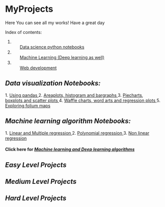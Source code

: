 # MyProjects

Here You can see all my works! Have a great day

Index of contents:
1. <ol><a href="#Notes"> Data science python notebooks </a> </ol>
2. <ol><a href="#ML"> Machine Learning (Deep learning as well) </a> </ol>
3. <ol><a href="#Web"> Web development </a> </ol>

<section id="Notes">
  <h2><em> Data visualization Notebooks: </em></h2>
  1. <a href="https://github.com/shashilsravan/Machine-learning/blob/master/1.%20Using%20NBA_API%20%26%20Pandas%20intro.ipynb"> Using pandas </a>
  2. <a href="https://github.com/shashilsravan/Machine-learning/blob/master/10.%20Areaplots%2C%20Histograms%20and%20bargraphs%20visualization.ipynb"> Areaplots, histogram and bargraphs </a>
  3. <a href="https://github.com/shashilsravan/Machine-learning/blob/master/11.%20Pie%20charts%2C%20Box%20plots%20and%20Scatter%20plots%2C%20Bubble%20plots%20visualization.ipynb"> Piecharts, boxplots and scatter plots </a>
  4. <a href="https://github.com/shashilsravan/Machine-learning/blob/master/12.%20Visualizing%20Waffle%20charts%2C%20Word%20charts%2C%20regression%20plots.ipynb"> Waffle charts, word arts and regression plots </a>
  5. <a href="https://github.com/shashilsravan/Machine-learning/blob/master/13.%20Exploring%20folium%20maps.ipynb"> Exploring folium maps </a>
  
  <h2><em> Machine learning algorithm Notebooks: </em></h2>
  1. <a href="https://github.com/shashilsravan/Machine-learning/blob/master/15.%20Simple%20Linear%20and%20Multi-Linear%20regression.ipynb"> Linear and Multiple regression </a>
  2. <a href="https://github.com/shashilsravan/Machine-learning/blob/master/16.%20Polynomial%20Regression.ipynb"> Polynomial regression </a>
  3. <a href="https://github.com/shashilsravan/Machine-learning/blob/master/17.%20Non-linear%20regression.ipynb"> Non linear regression </a>
</section>

<section id="ML">
  <h4> Click here for <a href="#"> <em> Machine learning and Deep learning algorithms </em> </a> </h4>
  <h2><em> Easy Level Projects </em></h2>
  <h2><em> Medium Level Projects </em></h2>
  <h2><em> Hard Level Projects </em></h2>
</section>


<section id="Web">
  


</section>
